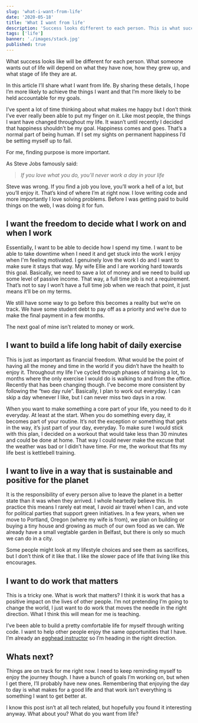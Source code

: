 ```yaml
---
slug: 'what-i-want-from-life'
date: '2020-05-18'
title: 'What I want from life'
description: 'Success looks different to each person. This is what success looks like for me and what I want to get out of my time on earth.'
tags: ['life']
banner: './images/stack.jpg'
published: true
---
```


What success looks like will be different for each person. What someone wants out of life will depend on what they have now, how they grew up, and what stage of life they are at.

In this article I’ll share what I want from life. By sharing these details, I hope I’m more likely to achieve the things I want and that I’m more likely to be held accountable for my goals.

I’ve spent a lot of time thinking about what makes me happy but I don’t think I’ve ever really been able to put my finger on it. Like most people, the things I want have changed throughout my life. It wasn’t until recently I decided that happiness shouldn’t be my goal. Happiness comes and goes. That’s a normal part of being human. If I set my sights on permanent happiness I’d be setting myself up to fail.

For me, finding purpose is more important.

As Steve Jobs famously said:

> _If you love what you do, you’ll never work a day in your life_

Steve was wrong. If you find a job you love, you’ll work a hell of a lot, but you’ll enjoy it. That’s kind of where I’m at right now. I love writing code and more importantly I love solving problems. Before I was getting paid to build things on the web, I was doing it for fun.

## I want the freedom to decide what I work on and when I work

Essentially, I want to be able to decide how I spend my time. I want to be able to take downtime when I need it and get stuck into the work I enjoy when I'm feeling motivated. I genuinely love the work I do and I want to make sure it stays that way. My wife Ellie and I are working hard towards this goal. Basically, we need to save a lot of money and we need to build up some level of passive income. That way, a full time job is not a requirement. That’s not to say I won’t have a full time job when we reach that point, it just means it’ll be on my terms.

We still have some way to go before this becomes a reality but we’re on track. We have some student debt to pay off as a priority and we’re due to make the final payment in a few months.

The next goal of mine isn’t related to money or work.

## I want to build a life long habit of daily exercise

This is just as important as financial freedom. What would be the point of having all the money and time in the world if you didn’t have the health to enjoy it. Throughout my life I’ve cycled through phases of training a lot, to months where the only exercise I would do is walking to and from the office. Recently that has been changing though. I’ve become more consistent by following the “two day rule”. Basically, I plan to work out everyday. I can skip a day whenever I like, but I can never miss two days in a row.

When you want to make something a core part of your life, you need to do it everyday. At least at the start. When you do something every day, it becomes part of your routine. It’s not the exception or something that gets in the way, it’s just part of your day, everyday. To make sure I would stick with this plan, I decided on a workout that would take less than 30 minutes and could be done at home. That way I could never make the excuse that the weather was bad or I didn’t have time. For me, the workout that fits my life best is kettlebell training.

## I want to live in a way that is sustainable and positive for the planet

It is the responsibility of every person alive to leave the planet in a better state than it was when they arrived. I whole heartedly believe this. In practice this means I rarely eat meat, I avoid air travel when I can, and vote for political parties that support green initiatives. In a few years, when we move to Portland, Oregon (where my wife is from), we plan on building or buying a tiny house and growing as much of our own food as we can. We already have a small vegtable garden in Belfast, but there is only so much we can do in a city.

Some people might look at my lifestyle choices and see them as sacrifices, but I don’t think of it like that. I like the slower pace of life that living like this encourages.

## I want to do work that matters

This is a tricky one. What is work that matters? I think it is work that has a positive impact on the lives of other people. I’m not pretending I’m going to change the world, I just want to do work that moves the needle in the right direction. What I think this will mean for me is teaching.

I’ve been able to build a pretty comfortable life for myself through writing code. I want to help other people enjoy the same opportunities that I have. I’m already an [egghead instructor](https://egghead.io/instructors/paul-mcbride?af=auhexg) so I’m heading in the right direction.

## Whats next?

Things are on track for me right now. I need to keep reminding myself to enjoy the journey though. I have a bunch of goals I’m working on, but when I get there, I’ll probably have new ones. Remembering that enjoying the day to day is what makes for a good life and that work isn’t everything is something I want to get better at.

I know this post isn’t at all tech related, but hopefully you found it interesting anyway. What about you? What do you want from life?
